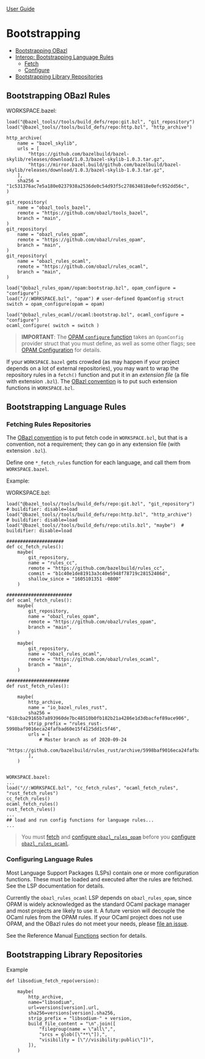 [User Guide](index.md)

# Bootstrapping

* [Bootstrapping OBazl](#bootstrap_obazl)
* [Interop: Bootstrapping Language Rules](#rules)
  * [Fetch](#fetch_rules)
  * [Configure](#config_rules)
* [Bootstrapping Library Repositories](#libraries)

## <a name="bootstrap_obazl">Bootstrapping OBazl Rules</a>

WORKSPACE.bazel:

```
load("@bazel_tools//tools/build_defs/repo:git.bzl", "git_repository")
load("@bazel_tools//tools/build_defs/repo:http.bzl", "http_archive")

http_archive(
    name = "bazel_skylib",
    urls = [
        "https://github.com/bazelbuild/bazel-skylib/releases/download/1.0.3/bazel-skylib-1.0.3.tar.gz",
        "https://mirror.bazel.build/github.com/bazelbuild/bazel-skylib/releases/download/1.0.3/bazel-skylib-1.0.3.tar.gz",
    ],
    sha256 = "1c531376ac7e5a180e0237938a2536de0c54d93f5c278634818e0efc952dd56c",
)

git_repository(
    name = "obazl_tools_bazel",
    remote = "https://github.com/obazl/tools_bazel",
    branch = "main",
)
git_repository(
    name = "obazl_rules_opam",
    remote = "https://github.com/obazl/rules_opam",
    branch = "main",
)
git_repository(
    name = "obazl_rules_ocaml",
    remote = "https://github.com/obazl/rules_ocaml",
    branch = "main",
)

load("@obazl_rules_opam//opam:bootstrap.bzl", opam_configure = "configure")
load("//:WORKSPACE.bzl", "opam") # user-defined OpamConfig struct
switch = opam_configure(opam = opam)

load("@obazl_rules_ocaml//ocaml:bootstrap.bzl", ocaml_configure = "configure")
ocaml_configure( switch = switch )
```

>    **IMPORTANT**: The [OPAM `configure` function](../refman/functions.md#opam_config)
>    takes an `OpamConfig` provider struct that you must define, as well as some other flags;
>    see [OPAM Configuration](configuration.md#opamconfig) for details.

If your `WORKSPACE.bazel` gets crowded (as may happen if your project
depends on a lot of external repositories), you may want to wrap the
repository rules in a `fetch()` function and put it in an _extension
file_ (a file with extension `.bzl`). The [OBazl
convention](conventions.md) is to put such extension functions in
`WORKSPACE.bzl`.

## <a name="rules">Bootstrapping Language Rules</a>

### <a name="fetch_rules">Fetching Rules Repositories</a>

The [OBazl convention](conventions.md) is to put fetch code in
`WORKSPACE.bzl`, but that is a convention, not a requirement; they can
go in any extension file (with extension `.bzl`).

Define one `*_fetch_rules` function for each language, and call them
from `WORKSPACE.bazel`.

Example:

WORKSPACE.bzl:

```
load("@bazel_tools//tools/build_defs/repo:git.bzl", "git_repository") # buildifier: disable=load
load("@bazel_tools//tools/build_defs/repo:http.bzl", "http_archive")  # buildifier: disable=load
load("@bazel_tools//tools/build_defs/repo:utils.bzl", "maybe")  # buildifier: disable=load

#####################
def cc_fetch_rules():
    maybe(
        git_repository,
        name = "rules_cc",
        remote = "https://github.com/bazelbuild/rules_cc",
        commit = "b1c40e1de81913a3c40e5948f78719c28152486d",
        shallow_since = "1605101351 -0800"
    )

########################
def ocaml_fetch_rules():
    maybe(
        git_repository,
        name = "obazl_rules_opam",
        remote = "https://github.com/obazl/rules_opam",
        branch = "main",
    )

    maybe(
        git_repository,
        name = "obazl_rules_ocaml",
        remote = "https://github.com/obazl/rules_ocaml",
        branch = "main",
    )

#######################
def rust_fetch_rules():

    maybe(
        http_archive,
        name = "io_bazel_rules_rust",
        sha256 = "618cba29165b7a893960de7bc48510b0fb182b21a4286e1d3dbacfef89ace906",
        strip_prefix = "rules_rust-5998baf9016eca24fafbad60e15f4125dd1c5f46",
        urls = [
            # Master branch as of 2020-09-24
            "https://github.com/bazelbuild/rules_rust/archive/5998baf9016eca24fafbad60e15f4125dd1c5f46.tar.gz",
        ],
    )
```

```

WORKSPACE.bazel:
...
load("//:WORKSPACE.bzl", "cc_fetch_rules", "ocaml_fetch_rules", "rust_fetch_rules")
cc_fetch_rules()
ocaml_fetch_rules()
rust_fetch_rules()
...
## load and run config functions for language rules...
...
```

>    You must [fetch](#fetch_rules) and [configure `obazl_rules_opam`](configuration.md#opamconfig)
>    before you [configure `obazl_rules_ocaml`](configuration.md#ocamlconfig).

### <a name="config_rules">Configuring Language Rules</a>

Most Language Support Packages (LSPs) contain one or more
configuration functions. These must be loaded and executed after the
rules are fetched.  See the LSP documentation for details.

Currently the `obazl_rules_ocaml` LSP depends on `obazl_rules_opam`, since
OPAM is widely acknowledged as the standard OCaml package manager and
most projects are likely to use it. A future version will decouple the
OCaml rules from the OPAM rules. If your OCaml project does not use
OPAM, and the OBazl rules do not meet your needs, please [file an
issue](https://github.com/obazl/rules_ocaml/issues).

See the Reference Manual [Functions](../refman/index.md#functions) section for details.

## <a name="libraries">Bootstrapping Library Repositories</a>

Example

```
def libsodium_fetch_repo(version):

    maybe(
        http_archive,
        name="libsodium",
        url=versions[version].url,
        sha256=versions[version].sha256,
        strip_prefix = "libsodium-" + version,
        build_file_content = "\n".join([
            "filegroup(name = \"all\",",
            "srcs = glob([\"**\"]),",
            "visibility = [\"//visibility:public\"])",
        ]),
    )
```
